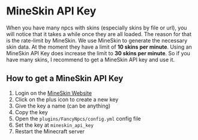# MineSkin API Key

When you have many npcs with skins (especially skins by file or url), you will notice that it takes a while once they
are all loaded. The reason for that is the rate-limit by MineSkin. We use MineSkin to generate the necessary skin data.
At the moment they have a limit of **10 skins per minute**. Using an MineSkin API Key does increase the limit to **30
skins per minute**. So if you have many skins, I recommend to get a MineSkin API key and use it.

## How to get a MineSkin API Key

1. Login on the [MineSkin Website](https://account.mineskin.org/keys/)
2. Click on the plus icon to create a new key
3. Give the key a name (can be anything)
4. Copy the key
5. Open the `plugins/FancyNpcs/config.yml` config file
6. Set the key at `mineskin_api_key`
7. Restart the Minecraft server
